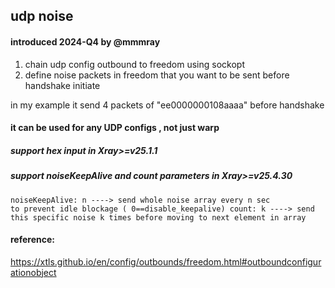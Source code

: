 ## udp noise

#### introduced 2024-Q4 by @mmmray
 
1. chain udp config outbound to freedom using sockopt
2. define noise packets in freedom that you want to be sent before handshake initiate

in my example it send 4 packets of "ee0000000108aaaa" before handshake

#### it can be used for any UDP configs , not just warp
##### support hex input in Xray>=v25.1.1
##### support noiseKeepAlive and count parameters in Xray>=v25.4.30

<code>noiseKeepAlive: n  ----> send whole noise array every n sec to prevent idle blockage ( 0==disable_keepalive)
      count: k            ----> send this specific noise k times before moving to next element in array
</code>


#### reference:
https://xtls.github.io/en/config/outbounds/freedom.html#outboundconfigurationobject
